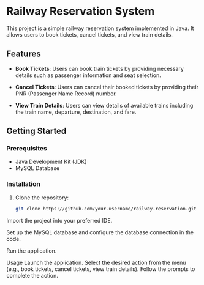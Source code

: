 # Railway Reservation System

This project is a simple railway reservation system implemented in Java. It allows users to book tickets, cancel tickets, and view train details.

## Features

- **Book Tickets**: Users can book train tickets by providing necessary details such as passenger information and seat selection.

- **Cancel Tickets**: Users can cancel their booked tickets by providing their PNR (Passenger Name Record) number.

- **View Train Details**: Users can view details of available trains including the train name, departure, destination, and fare.

## Getting Started

### Prerequisites

- Java Development Kit (JDK)
- MySQL Database

### Installation

1. Clone the repository:

   ```bash
   git clone https://github.com/your-username/railway-reservation.git

Import the project into your preferred IDE.

Set up the MySQL database and configure the database connection in the code.

Run the application.

Usage
Launch the application.
Select the desired action from the menu (e.g., book tickets, cancel tickets, view train details).
Follow the prompts to complete the action.
